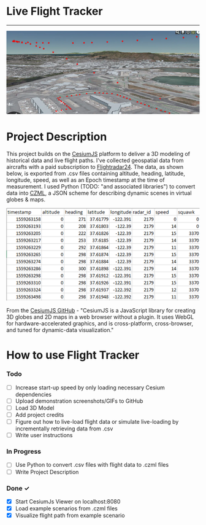 # Live Flight Tracker #  
---
![Aircraft Take-off](./images/points.png)


# Project Description #

This project builds on the [CesiumJS](https://cesium.com/platform/cesiumjs/) platform to deliver a 3D modeling of historical data and live flight paths. I've collected geospatial data from aircrafts with a paid subscription to [Flightradar24](https://www.flightradar24.com/). The data, as shown below, is exported from .csv files containing altitude, heading, latitude, longitude, speed, as well as an Epoch timestamp at the time of measurement. I used Python (TODO: "and associated libraries") to convert data into [CZML](https://github.com/AnalyticalGraphicsInc/czml-writer/wiki/CZML-Guide), a JSON scheme for describing dynamic scenes in virtual globes & maps. 

![csv-Data](./images/data.png)

From the [CesiumJS GitHub](https://github.com/CesiumGS/cesium) - "CesiumJS is a JavaScript library for creating 3D globes and 2D maps in a web browser without a plugin. It uses WebGL for hardware-accelerated graphics, and is cross-platform, cross-browser, and tuned for dynamic-data visualization."

# How to use Flight Tracker #


### Todo
- [ ] Increase start-up speed by only loading necessary Cesium dependencies  
- [ ] Upload demonstration screenshots/GIFs to GitHub   
- [ ] Load 3D Model
- [ ] Add project credits
- [ ] Figure out how to live-load flight data or simulate live-loading by incrementally retrieving data from .csv
- [ ] Write user instructions

### In Progress
- [ ] Use Python to convert .csv files with flight data to .czml files
- [ ] Write Project Description

### Done ✓
- [x] Start CesiumJs Viewer on localhost:8080
- [x] Load example scenarios from .czml files
- [x] Visualize flight path from example scenario
